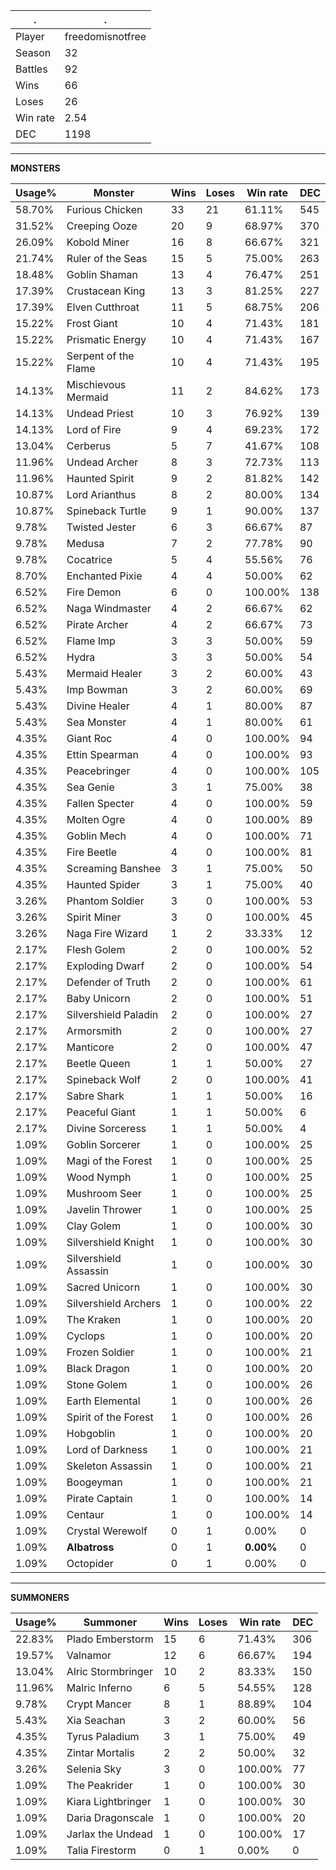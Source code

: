 .|.
|-|-
Player|freedomisnotfree
Season|32
Battles|92
Wins|66
Loses|26
Win rate|2.54
DEC|1198

---
**MONSTERS**

Usage%|Monster|Wins|Loses|Win rate|DEC|
-|-|-|-|-|-|
58.70%|Furious Chicken|33|21|61.11%|545|
31.52%|Creeping Ooze|20|9|68.97%|370|
26.09%|Kobold Miner|16|8|66.67%|321|
21.74%|Ruler of the Seas|15|5|75.00%|263|
18.48%|Goblin Shaman|13|4|76.47%|251|
17.39%|Crustacean King|13|3|81.25%|227|
17.39%|Elven Cutthroat|11|5|68.75%|206|
15.22%|Frost Giant|10|4|71.43%|181|
15.22%|Prismatic Energy|10|4|71.43%|167|
15.22%|Serpent of the Flame|10|4|71.43%|195|
14.13%|Mischievous Mermaid|11|2|84.62%|173|
14.13%|Undead Priest|10|3|76.92%|139|
14.13%|Lord of Fire|9|4|69.23%|172|
13.04%|Cerberus|5|7|41.67%|108|
11.96%|Undead Archer|8|3|72.73%|113|
11.96%|Haunted Spirit|9|2|81.82%|142|
10.87%|Lord Arianthus|8|2|80.00%|134|
10.87%|Spineback Turtle|9|1|90.00%|137|
9.78%|Twisted Jester|6|3|66.67%|87|
9.78%|Medusa|7|2|77.78%|90|
9.78%|Cocatrice|5|4|55.56%|76|
8.70%|Enchanted Pixie|4|4|50.00%|62|
6.52%|Fire Demon|6|0|100.00%|138|
6.52%|Naga Windmaster|4|2|66.67%|62|
6.52%|Pirate Archer|4|2|66.67%|73|
6.52%|Flame Imp|3|3|50.00%|59|
6.52%|Hydra|3|3|50.00%|54|
5.43%|Mermaid Healer|3|2|60.00%|43|
5.43%|Imp Bowman|3|2|60.00%|69|
5.43%|Divine Healer|4|1|80.00%|87|
5.43%|Sea Monster|4|1|80.00%|61|
4.35%|Giant Roc|4|0|100.00%|94|
4.35%|Ettin Spearman|4|0|100.00%|93|
4.35%|Peacebringer|4|0|100.00%|105|
4.35%|Sea Genie|3|1|75.00%|38|
4.35%|Fallen Specter|4|0|100.00%|59|
4.35%|Molten Ogre|4|0|100.00%|89|
4.35%|Goblin Mech|4|0|100.00%|71|
4.35%|Fire Beetle|4|0|100.00%|81|
4.35%|Screaming Banshee|3|1|75.00%|50|
4.35%|Haunted Spider|3|1|75.00%|40|
3.26%|Phantom Soldier|3|0|100.00%|53|
3.26%|Spirit Miner|3|0|100.00%|45|
3.26%|Naga Fire Wizard|1|2|33.33%|12|
2.17%|Flesh Golem|2|0|100.00%|52|
2.17%|Exploding Dwarf|2|0|100.00%|54|
2.17%|Defender of Truth|2|0|100.00%|61|
2.17%|Baby Unicorn|2|0|100.00%|51|
2.17%|Silvershield Paladin|2|0|100.00%|27|
2.17%|Armorsmith|2|0|100.00%|27|
2.17%|Manticore|2|0|100.00%|47|
2.17%|Beetle Queen|1|1|50.00%|27|
2.17%|Spineback Wolf|2|0|100.00%|41|
2.17%|Sabre Shark|1|1|50.00%|16|
2.17%|Peaceful Giant|1|1|50.00%|6|
2.17%|Divine Sorceress|1|1|50.00%|4|
1.09%|Goblin Sorcerer|1|0|100.00%|25|
1.09%|Magi of the Forest|1|0|100.00%|25|
1.09%|Wood Nymph|1|0|100.00%|25|
1.09%|Mushroom Seer|1|0|100.00%|25|
1.09%|Javelin Thrower|1|0|100.00%|25|
1.09%|Clay Golem|1|0|100.00%|30|
1.09%|Silvershield Knight|1|0|100.00%|30|
1.09%|Silvershield Assassin|1|0|100.00%|30|
1.09%|Sacred Unicorn|1|0|100.00%|30|
1.09%|Silvershield Archers|1|0|100.00%|22|
1.09%|The Kraken|1|0|100.00%|20|
1.09%|Cyclops|1|0|100.00%|20|
1.09%|Frozen Soldier|1|0|100.00%|21|
1.09%|Black Dragon|1|0|100.00%|20|
1.09%|Stone Golem|1|0|100.00%|26|
1.09%|Earth Elemental|1|0|100.00%|26|
1.09%|Spirit of the Forest|1|0|100.00%|26|
1.09%|Hobgoblin|1|0|100.00%|20|
1.09%|Lord of Darkness|1|0|100.00%|21|
1.09%|Skeleton Assassin|1|0|100.00%|21|
1.09%|Boogeyman|1|0|100.00%|21|
1.09%|Pirate Captain|1|0|100.00%|14|
1.09%|Centaur|1|0|100.00%|14|
1.09%|Crystal Werewolf|0|1|0.00%|0|
1.09%|**Albatross**|0|1|**0.00%**|0|
1.09%|Octopider|0|1|0.00%|0|

---
**SUMMONERS**

Usage%|Summoner|Wins|Loses|Win rate|DEC|
-|-|-|-|-|-|
22.83%|Plado Emberstorm|15|6|71.43%|306|
19.57%|Valnamor|12|6|66.67%|194|
13.04%|Alric Stormbringer|10|2|83.33%|150|
11.96%|Malric Inferno|6|5|54.55%|128|
9.78%|Crypt Mancer|8|1|88.89%|104|
5.43%|Xia Seachan|3|2|60.00%|56|
4.35%|Tyrus Paladium|3|1|75.00%|49|
4.35%|Zintar Mortalis|2|2|50.00%|32|
3.26%|Selenia Sky|3|0|100.00%|77|
1.09%|The Peakrider|1|0|100.00%|30|
1.09%|Kiara Lightbringer|1|0|100.00%|30|
1.09%|Daria Dragonscale|1|0|100.00%|20|
1.09%|Jarlax the Undead|1|0|100.00%|17|
1.09%|Talia Firestorm|0|1|0.00%|0|
